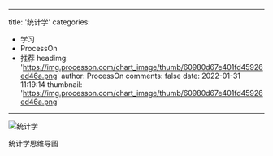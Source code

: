 
---
title: '统计学'
categories: 
 - 学习
 - ProcessOn
 - 推荐
headimg: 'https://img.processon.com/chart_image/thumb/60980d67e401fd45926ed46a.png'
author: ProcessOn
comments: false
date: 2022-01-31 11:19:14
thumbnail: 'https://img.processon.com/chart_image/thumb/60980d67e401fd45926ed46a.png'
---

<div>   
<img class="thumb" alt="统计学" src="https://img.processon.com/chart_image/thumb/60980d67e401fd45926ed46a.png" referrerpolicy="no-referrer">
<p>统计学思维导图</p>  
</div>
            